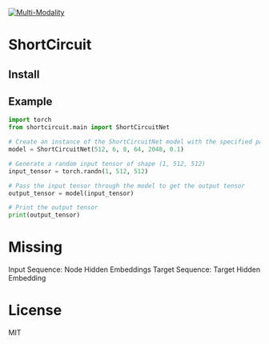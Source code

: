 [![Multi-Modality](agorabanner.png)](https://discord.com/servers/agora-999382051935506503)


# ShortCircuit


## Install



## Example

```python
import torch 
from shortcircuit.main import ShortCircuitNet

# Create an instance of the ShortCircuitNet model with the specified parameters
model = ShortCircuitNet(512, 6, 8, 64, 2048, 0.1)

# Generate a random input tensor of shape (1, 512, 512)
input_tensor = torch.randn(1, 512, 512)

# Pass the input tensor through the model to get the output tensor
output_tensor = model(input_tensor)

# Print the output tensor
print(output_tensor)
```



# Missing
Input Sequence:
Node Hidden
Embeddings
Target Sequence:
Target Hidden
Embedding


# License
MIT

